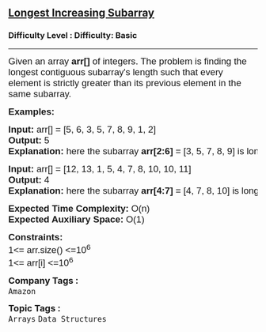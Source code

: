 <h2><a href="https://www.geeksforgeeks.org/problems/longest-increasing-subarray3811/1?page=1&difficulty=Basic&status=unsolved,attempted&sortBy=accuracy">Longest Increasing Subarray</a></h2><h3>Difficulty Level : Difficulty: Basic</h3><hr><div class="problems_problem_content__Xm_eO"><p><span style="font-family: arial, helvetica, sans-serif; font-size: 14pt;">Given an array <strong>arr[]</strong> of integers. The problem is finding the longest contiguous subarray's length such that every element is strictly greater than its previous element in the same subarray.</span></p>
<p><span style="font-family: arial, helvetica, sans-serif; font-size: 14pt;"><strong>Examples:</strong></span></p>
<pre><span style="font-family: arial, helvetica, sans-serif; font-size: 14pt;"><strong>Input: </strong>arr[] = [5, 6, 3, 5, 7, 8, 9, 1, 2]
<strong>Output: </strong>5<br><strong>Explanation: </strong>here the subarray <strong>arr[2:6]</strong> = [3, 5, 7, 8, 9] is longest subarray to follow strictly increasing order.</span></pre>
<pre><span style="font-family: arial, helvetica, sans-serif; font-size: 14pt;"><strong>Input: </strong>arr[] = [12, 13, 1, 5, 4, 7, 8, 10, 10, 11]
<strong>Output: </strong>4<br></span><strong style="font-family: arial, helvetica, sans-serif; font-size: 14pt;">Explanation: </strong><span style="font-family: arial, helvetica, sans-serif; font-size: 14pt;">here the subarray </span><strong style="font-family: arial, helvetica, sans-serif; font-size: 14pt;">arr[4:7]</strong><span style="font-family: arial, helvetica, sans-serif; font-size: 14pt;"> = [4, 7, 8, 10] is longest subarray to follow strictly increasing order.</span></pre>
<p><span style="font-family: arial, helvetica, sans-serif; font-size: 14pt;"><strong>Expected Time Complexity:</strong> O(n)<br><strong>Expected Auxiliary Space:</strong> O(1)</span></p>
<p><span style="font-family: arial, helvetica, sans-serif; font-size: 14pt;"><strong>Constraints:</strong> </span><br><span style="font-family: arial, helvetica, sans-serif; font-size: 14pt;">1&lt;= arr.size() &lt;=10<sup>6</sup><br>1&lt;= arr[i] &lt;=10<sup>6</sup></span></p></div><p><span style=font-size:18px><strong>Company Tags : </strong><br><code>Amazon</code>&nbsp;<br><p><span style=font-size:18px><strong>Topic Tags : </strong><br><code>Arrays</code>&nbsp;<code>Data Structures</code>&nbsp;